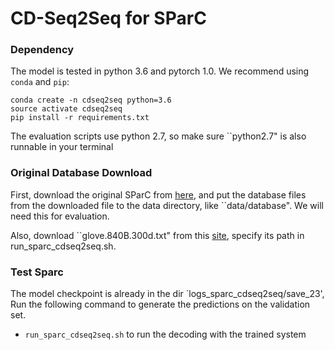 # CD-Seq2Seq for SParC 


### Dependency

The model is tested in python 3.6 and pytorch 1.0. We recommend using `conda` and `pip`:

```
conda create -n cdseq2seq python=3.6
source activate cdseq2seq
pip install -r requirements.txt
```

The evaluation scripts use python 2.7, so make sure ``python2.7" is also runnable in your terminal

### Original Database Download

First, download the original SParC from [here](https://yale-lily.github.io/sparc), and put the database files from the downloaded file to the data directory, like  ``data/database". We will need this for evaluation.

Also, download ``glove.840B.300d.txt" from this [site](https://nlp.stanford.edu/projects/glove/), specify its path in run_sparc_cdseq2seq.sh.

### Test Sparc

The model checkpoint is already in the dir `logs_sparc_cdseq2seq/save_23', 
Run the following command to generate the predictions on the validation set. 

- `run_sparc_cdseq2seq.sh` to run the decoding with the trained system
